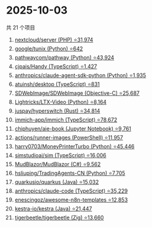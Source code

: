 # 2025-10-03

共 21 个项目

<!-- BEGIN GITHUB -->
<!-- 最后更新时间 2025-10-03 01:06:24 +0800 -->
1. [nextcloud/server (PHP) ⭐31,974](https://github.com/nextcloud/server)
1. [google/tunix (Python) ⭐642](https://github.com/google/tunix)
1. [pathwaycom/pathway (Python) ⭐43,924](https://github.com/pathwaycom/pathway)
1. [cjpais/Handy (TypeScript) ⭐1,427](https://github.com/cjpais/Handy)
1. [anthropics/claude-agent-sdk-python (Python) ⭐1,935](https://github.com/anthropics/claude-agent-sdk-python)
1. [atuinsh/desktop (TypeScript) ⭐831](https://github.com/atuinsh/desktop)
1. [SDWebImage/SDWebImage (Objective-C) ⭐25,687](https://github.com/SDWebImage/SDWebImage)
1. [Lightricks/LTX-Video (Python) ⭐8,164](https://github.com/Lightricks/LTX-Video)
1. [juspay/hyperswitch (Rust) ⭐34,814](https://github.com/juspay/hyperswitch)
1. [immich-app/immich (TypeScript) ⭐78,672](https://github.com/immich-app/immich)
1. [chiphuyen/aie-book (Jupyter Notebook) ⭐9,761](https://github.com/chiphuyen/aie-book)
1. [actions/runner-images (PowerShell) ⭐11,957](https://github.com/actions/runner-images)
1. [harry0703/MoneyPrinterTurbo (Python) ⭐45,446](https://github.com/harry0703/MoneyPrinterTurbo)
1. [simstudioai/sim (TypeScript) ⭐16,006](https://github.com/simstudioai/sim)
1. [MudBlazor/MudBlazor (C#) ⭐9,562](https://github.com/MudBlazor/MudBlazor)
1. [hsliuping/TradingAgents-CN (Python) ⭐7,705](https://github.com/hsliuping/TradingAgents-CN)
1. [quarkusio/quarkus (Java) ⭐15,032](https://github.com/quarkusio/quarkus)
1. [anthropics/claude-code (TypeScript) ⭐35,229](https://github.com/anthropics/claude-code)
1. [enescingoz/awesome-n8n-templates ⭐12,853](https://github.com/enescingoz/awesome-n8n-templates)
1. [kestra-io/kestra (Java) ⭐21,447](https://github.com/kestra-io/kestra)
1. [tigerbeetle/tigerbeetle (Zig) ⭐13,660](https://github.com/tigerbeetle/tigerbeetle)
<!-- END GITHUB -->